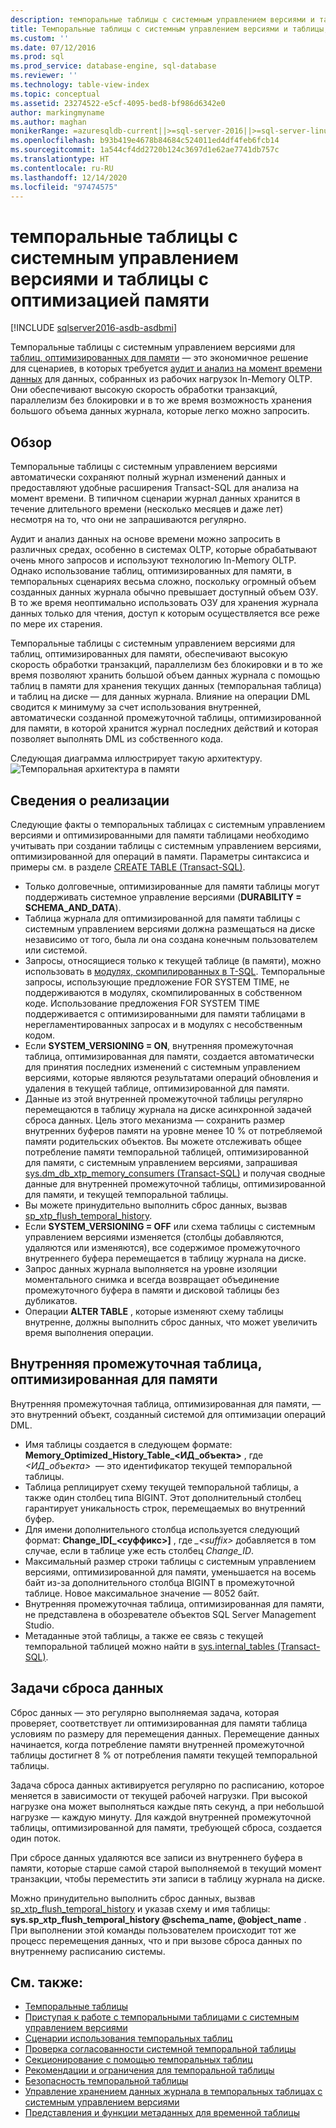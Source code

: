 ```yaml
---
description: темпоральные таблицы с системным управлением версиями и таблицы с оптимизацией памяти
title: Темпоральные таблицы с системным управлением версиями и таблицы, оптимизированные для памяти | Документация Майкрософт
ms.custom: ''
ms.date: 07/12/2016
ms.prod: sql
ms.prod_service: database-engine, sql-database
ms.reviewer: ''
ms.technology: table-view-index
ms.topic: conceptual
ms.assetid: 23274522-e5cf-4095-bed8-bf986d6342e0
author: markingmyname
ms.author: maghan
monikerRange: =azuresqldb-current||>=sql-server-2016||>=sql-server-linux-2017||=azuresqldb-mi-current
ms.openlocfilehash: b93b419e4678b84684c524011ed4df4feb6fcb14
ms.sourcegitcommit: 1a544cf4dd2720b124c3697d1e62ae7741db757c
ms.translationtype: HT
ms.contentlocale: ru-RU
ms.lasthandoff: 12/14/2020
ms.locfileid: "97474575"
---
```

# <a name="system-versioned-temporal-tables-with-memory-optimized-tables"></a>темпоральные таблицы с системным управлением версиями и таблицы с оптимизацией памяти


[!INCLUDE [sqlserver2016-asdb-asdbmi](../../includes/applies-to-version/sqlserver2016-asdb-asdbmi.md)]


Темпоральные таблицы с системным управлением версиями для [таблиц, оптимизированных для памяти](../in-memory-oltp/sample-database-for-in-memory-oltp.md) — это экономичное решение для сценариев, в которых требуется [аудит и анализ на момент времени данных](./temporal-table-usage-scenarios.md) для данных, собранных из рабочих нагрузок In-Memory OLTP. Они обеспечивают высокую скорость обработки транзакций, параллелизм без блокировки и в то же время возможность хранения большого объема данных журнала, которые легко можно запросить.

## <a name="overview"></a>Обзор

Темпоральные таблицы с системным управлением версиями автоматически сохраняют полный журнал изменений данных и предоставляют удобные расширения Transact-SQL для анализа на момент времени. В типичном сценарии журнал данных хранится в течение длительного времени (несколько месяцев и даже лет) несмотря на то, что они не запрашиваются регулярно.

Аудит и анализ данных на основе времени можно запросить в различных средах, особенно в системах OLTP, которые обрабатывают очень много запросов и используют технологию In-Memory OLTP. Однако использование таблиц, оптимизированных для памяти, в темпоральных сценариях весьма сложно, поскольку огромный объем созданных данных журнала обычно превышает доступный объем ОЗУ. В то же время неоптимально использовать ОЗУ для хранения журнала данных только для чтения, доступ к которым осуществляется все реже по мере их старения.

Темпоральные таблицы с системным управлением версиями для таблиц, оптимизированных для памяти, обеспечивают высокую скорость обработки транзакций, параллелизм без блокировки и в то же время позволяют хранить большой объем данных журнала с помощью таблиц в памяти для хранения текущих данных (темпоральная таблица) и таблиц на диске — для данных журнала. Влияние на операции DML сводится к минимуму за счет использования внутренней, автоматически созданной промежуточной таблицы, оптимизированной для памяти, в которой хранится журнал последних действий и которая позволяет выполнять DML из собственного кода.

Следующая диаграмма иллюстрирует такую архитектуру. ![Темпоральная архитектура в памяти](../../relational-databases/tables/media/temporal-in-memory-architecture.png "Темпоральная архитектура, выполняющаяся в памяти")

## <a name="implementation-details"></a>Сведения о реализации

Следующие факты о темпоральных таблицах с системным управлением версиями и оптимизированными для памяти таблицами необходимо учитывать при создании таблицы с системным управлением версиями, оптимизированной для операций в памяти. Параметры синтаксиса и примеры см. в разделе [CREATE TABLE (Transact-SQL)](../../t-sql/statements/create-table-transact-sql.md).

- Только долговечные, оптимизированные для памяти таблицы могут поддерживать системное управление версиями (**DURABILITY = SCHEMA_AND_DATA**).
- Таблица журнала для оптимизированной для памяти таблицы с системным управлением версиями должна размещаться на диске независимо от того, была ли она создана конечным пользователем или системой.
- Запросы, относящиеся только к текущей таблице (в памяти), можно использовать в [модулях, скомпилированных в T-SQL](../in-memory-oltp/a-guide-to-query-processing-for-memory-optimized-tables.md). Темпоральные запросы, использующие предложение FOR SYSTEM TIME, не поддерживаются в модулях, скомпилированных в собственном коде. Использование предложения FOR SYSTEM TIME поддерживается с оптимизированными для памяти таблицами в нерегламентированных запросах и в модулях с несобственным кодом.
- Если **SYSTEM_VERSIONING = ON**, внутренняя промежуточная таблица, оптимизированная для памяти, создается автоматически для принятия последних изменений с системным управлением версиями, которые являются результатами операций обновления и удаления в текущей таблице, оптимизированной для памяти.
- Данные из этой внутренней промежуточной таблицы регулярно перемещаются в таблицу журнала на диске асинхронной задачей сброса данных. Цель этого механизма — сохранить размер внутренних буферов памяти на уровне менее 10 % от потребляемой памяти родительских объектов. Вы можете отслеживать общее потребление памяти темпоральной таблицей, оптимизированной для памяти, с системным управлением версиями, запрашивая [sys.dm_db_xtp_memory_consumers (Transact-SQL)](../../relational-databases/system-dynamic-management-views/sys-dm-db-xtp-memory-consumers-transact-sql.md) и получая сводные данные для внутренней промежуточной таблицы, оптимизированной для памяти, и текущей темпоральной таблицы.
- Вы можете принудительно выполнить сброс данных, вызвав [sp_xtp_flush_temporal_history](../../relational-databases/system-stored-procedures/temporal-table-sp-xtp-flush-temporal-history.md).
- Если **SYSTEM_VERSIONING = OFF** или схема таблицы с системным управлением версиями изменяется (столбцы добавляются, удаляются или изменяются), все содержимое промежуточного внутреннего буфера перемещается в таблицу журнала на диске.
- Запрос данных журнала выполняется на уровне изоляции моментального снимка и всегда возвращает объединение промежуточного буфера в памяти и дисковой таблицы без дубликатов.
- Операции **ALTER TABLE** , которые изменяют схему таблицы внутренне, должны выполнить сброс данных, что может увеличить время выполнения операции.

## <a name="the-internal-memory-optimized-staging-table"></a>Внутренняя промежуточная таблица, оптимизированная для памяти

Внутренняя промежуточная таблица, оптимизированная для памяти, — это внутренний объект, созданный системой для оптимизации операций DML.

- Имя таблицы создается в следующем формате: **Memory_Optimized_History_Table_<ИД_объекта>** , где *<ИД_объекта>*  — это идентификатор текущей темпоральной таблицы.
- Таблица реплицирует схему текущей темпоральной таблицы, а также один столбец типа BIGINT. Этот дополнительный столбец гарантирует уникальность строк, перемещаемых во внутренний буфер.
- Для имени дополнительного столбца используется следующий формат: **Change_ID[_<суффикс>]** , где *_\<suffix>* добавляется в том случае, если в таблице уже есть столбец *Change_ID*.
- Максимальный размер строки таблицы с системным управлением версиями, оптимизированной для памяти, уменьшается на восемь байт из-за дополнительного столбца BIGINT в промежуточной таблице. Новое максимальное значение — 8052 байт.
- Внутренняя промежуточная таблица, оптимизированная для памяти, не представлена в обозревателе объектов SQL Server Management Studio.
- Метаданные этой таблицы, а также ее связь с текущей темпоральной таблицей можно найти в [sys.internal_tables (Transact-SQL)](../../relational-databases/system-catalog-views/sys-internal-tables-transact-sql.md).

## <a name="the-data-flush-task"></a>Задачи сброса данных

Сброс данных — это регулярно выполняемая задача, которая проверяет, соответствует ли оптимизированная для памяти таблица условиям по размеру для перемещения данных. Перемещение данных начинается, когда потребление памяти внутренней промежуточной таблицы достигнет 8 % от потребления памяти текущей темпоральной таблицы.

Задача сброса данных активируется регулярно по расписанию, которое меняется в зависимости от текущей рабочей нагрузки. При высокой нагрузке она может выполняться каждые пять секунд, а при небольшой нагрузке — каждую минуту. Для каждой внутренней промежуточной таблицы, оптимизированной для памяти, требующей сброса, создается один поток.

При сбросе данных удаляются все записи из внутреннего буфера в памяти, которые старше самой старой выполняемой в текущий момент транзакции, чтобы переместить эти записи в таблицу журнала на диске.

Можно принудительно выполнить сброс данных, вызвав [sp_xtp_flush_temporal_history](../../relational-databases/system-stored-procedures/temporal-table-sp-xtp-flush-temporal-history.md) и указав схему и имя таблицы: **sys.sp_xtp_flush_temporal_history @schema_name, @object_name** . При выполнении этой команды пользователем происходит тот же процесс перемещения данных, что и при вызове сброса данных по внутреннему расписанию системы.

## <a name="see-also"></a>См. также:

- [Темпоральные таблицы](../../relational-databases/tables/temporal-tables.md)
- [Приступая к работе c темпоральными таблицами с системным управлением версиями](../../relational-databases/tables/getting-started-with-system-versioned-temporal-tables.md)
- [Сценарии использования темпоральных таблиц](../../relational-databases/tables/temporal-table-usage-scenarios.md)
- [Проверка согласованности системной темпоральной таблицы](../../relational-databases/tables/temporal-table-system-consistency-checks.md)
- [Секционирование с помощью темпоральных таблиц](../../relational-databases/tables/partitioning-with-temporal-tables.md)
- [Рекомендации и ограничения для темпоральной таблицы](../../relational-databases/tables/temporal-table-considerations-and-limitations.md)
- [Безопасность темпоральной таблицы](../../relational-databases/tables/temporal-table-security.md)
- [Управление хранением данных журнала в темпоральных таблицах с системным управлением версиями](../../relational-databases/tables/manage-retention-of-historical-data-in-system-versioned-temporal-tables.md)
- [Представления и функции метаданных для временной таблицы](../../relational-databases/tables/temporal-table-metadata-views-and-functions.md)